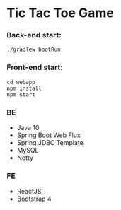# Tic Tac Toe Game

### Back-end start:
    ./gradlew bootRun

### Front-end start:
    cd webapp
    npm install
    npm start
 
### BE
 * Java 10
 * Spring Boot Web Flux
 * Spring JDBC Template
 * MySQL
 * Netty
 
### FE
 * ReactJS
 * Bootstrap 4
